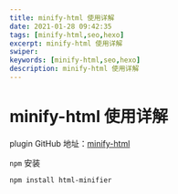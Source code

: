 ```yaml
---
title: minify-html 使用详解
date: 2021-01-28 09:42:35
tags: [minify-html,seo,hexo]
excerpt: minify-html 使用详解
swiper:
keywords: [minify-html,seo,hexo]
description: minify-html 使用详解
---
```


# minify-html 使用详解

plugin GitHub 地址：[minify-html](https://github.com/kangax/html-minifier)

`npm` 安装

```npm
npm install html-minifier
```



